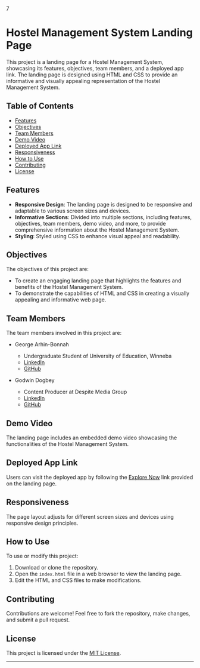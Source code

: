 7

# Hostel Management System Landing Page

This project is a landing page for a Hostel Management System, showcasing its features, objectives, team members, and a deployed app link. The landing page is designed using HTML and CSS to provide an informative and visually appealing representation of the Hostel Management System.

## Table of Contents

- [Features](#features)
- [Objectives](#objectives)
- [Team Members](#team-members)
- [Demo Video](#demo-video)
- [Deployed App Link](#deployed-app-link)
- [Responsiveness](#responsiveness)
- [How to Use](#how-to-use)
- [Contributing](#contributing)
- [License](#license)

## Features

- **Responsive Design**: The landing page is designed to be responsive and adaptable to various screen sizes and devices.
- **Informative Sections**: Divided into multiple sections, including features, objectives, team members, demo video, and more, to provide comprehensive information about the Hostel Management System.
- **Styling**: Styled using CSS to enhance visual appeal and readability.

## Objectives

The objectives of this project are:

- To create an engaging landing page that highlights the features and benefits of the Hostel Management System.
- To demonstrate the capabilities of HTML and CSS in creating a visually appealing and informative web page.

## Team Members

The team members involved in this project are:

- George Arhin-Bonnah
  - Undergraduate Student of University of Education, Winneba
  - [LinkedIn](https://www.linkedin.com/in/george-arhin-bonnah-5330b925a)
  - [GitHub](https://github.com/akwesi-bonah)
  
- Godwin Dogbey
  - Content Producer at Despite Media Group
  - [LinkedIn](https://www.linkedin.com/in/godwin-dogbey-52462b122)
  - [GitHub](https://github.com/GodwinDogbey)

## Demo Video

The landing page includes an embedded demo video showcasing the functionalities of the Hostel Management System.

## Deployed App Link

Users can visit the deployed app by following the [Explore Now](https://your-deployed-app.com) link provided on the landing page.

## Responsiveness

The page layout adjusts for different screen sizes and devices using responsive design principles.

## How to Use

To use or modify this project:

1. Download or clone the repository.
2. Open the `index.html` file in a web browser to view the landing page.
3. Edit the HTML and CSS files to make modifications.

## Contributing

Contributions are welcome! Feel free to fork the repository, make changes, and submit a pull request.

## License

This project is licensed under the [MIT License](LICENSE).

---